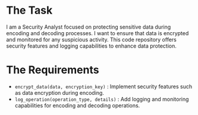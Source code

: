 # The Task

I am a Security Analyst focused on protecting sensitive data during encoding and decoding processes. I want to ensure that data is encrypted and monitored for any suspicious activity. This code repository offers security features and logging capabilities to enhance data protection.

# The Requirements

* `encrypt_data(data, encryption_key)` : Implement security features such as data encryption during encoding.
* `log_operation(operation_type, details)` : Add logging and monitoring capabilities for encoding and decoding operations.
